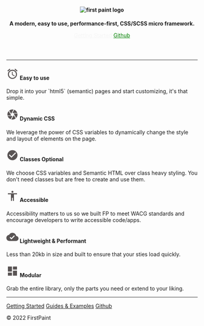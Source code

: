 <header style="background-color: var(--transparent); --padding-top: 4rem">
<section>
<h1 role="decoration" style="font-size: var(--h2); --fw: 500; --align: center;">
 <img src="https://res.cloudinary.com/dqjs95c7n/image/upload/v1647442611/fp-text-logo-xl_vrsh8c.svg" data-origin="https://res.cloudinary.com/dqjs95c7n/image/upload/v1647442611/fp-text-logo-xl_vrsh8c.svg" alt="first paint logo" style="display: inline">
</h1>
<h2 role="decoration" style="font-size: var(--h2); --fw: medium; --cl: black">A modern, easy to use, performance-first, CSS/SCSS micro framework.</h2>

<a href="/#/README" style="--btn: green; --btn-rds: 99rem; color: whitesmoke; --btn-fs: var(--fs-3); --btn-bdr: green solid;">Getting Started</a>
<a href="https://github.com/shawn-sandy/fp-kit/tree/main/first-paint" style="--btn-fs: var(--fs-3); --btn-bdr: green solid; --btn-rds: 99rem; color: green" target="_blank">Github</a>

</section>
</header>

<main>
<hr>
<section role="grid" style="--grid-cols: 3; margin-block: var(--spc-6); --grid-gap: 2rem">
    <div role="row">
      <div role="gridcell">
        <h4>
        <svg xmlns="http://www.w3.org/2000/svg" width="32" height="32" viewBox="0 0 48 48"><title>ic_access_alarms_48px</title>
    <g fill="#595454">
        <path d="M44 11.5l-9.2-7.7-2.6 3.1 9.2 7.7 2.6-3.1zM15.7 6.8l-2.6-3.1L4 11.5l2.6 3.1 9.1-7.8zM25 16h-3v12l9.5 5.7 1.5-2.5-8-4.7V16zm-1-8C14 8 6 16.1 6 26s8 18 18 18c9.9 0 18-8.1 18-18S33.9 8 24 8zm0 32c-7.7 0-14-6.3-14-14s6.3-14 14-14 14 6.3 14 14c0 7.8-6.3 14-14 14z"></path>
    </g>
</svg>
        Easy to use</h4>
        <p>
          Drop it into your `html5` (semantic) pages and start customizing, it's that simple.
        </p>
      </div>
      <div role="gridcell">
        <h4>
        <svg xmlns="http://www.w3.org/2000/svg" width="32" height="32" viewBox="0 0 24 24"><title>ic_camera_24px</title>
    <g fill="#595454">
        <path d="M9.4 10.5l4.77-8.26C13.47 2.09 12.75 2 12 2c-2.4 0-4.6.85-6.32 2.25l3.66 6.35.06-.1zM21.54 9c-.92-2.92-3.15-5.26-6-6.34L11.88 9h9.66zm.26 1h-7.49l.29.5 4.76 8.25C21 16.97 22 14.61 22 12c0-.69-.07-1.35-.2-2zM8.54 12l-3.9-6.75C3.01 7.03 2 9.39 2 12c0 .69.07 1.35.2 2h7.49l-1.15-2zm-6.08 3c.92 2.92 3.15 5.26 6 6.34L12.12 15H2.46zm11.27 0l-3.9 6.76c.7.15 1.42.24 2.17.24 2.4 0 4.6-.85 6.32-2.25l-3.66-6.35-.93 1.6z"></path>
    </g>
</svg>
        Dynamic CSS</h4>
        <p>
          We leverage the power of CSS variables to dynamically change the style and layout of elements on the page.
        </p>
      </div>
      <div role="gridcell">
        <h4>
        <svg xmlns="http://www.w3.org/2000/svg" width="32" height="32" viewBox="0 0 24 24"><title>ic_check_circle_24px</title>
    <g fill="#595454">
        <path d="M12 2C6.48 2 2 6.48 2 12s4.48 10 10 10 10-4.48 10-10S17.52 2 12 2zm-2 15l-5-5 1.41-1.41L10 14.17l7.59-7.59L19 8l-9 9z"></path>
    </g>
</svg>
        Classes Optional</h4>
        <p>
          We choose CSS variables and Semantic HTML over class heavy styling. You don't need classes but are free to create and use them.
        </p>
      </div>
      <div role="gridcell">
        <h4>
        <svg xmlns="http://www.w3.org/2000/svg" width="32" height="32" viewBox="0 0 48 48"><title>ic_accessibility_48px</title>
    <g fill="#595454">
        <path d="M24 4c2.21 0 4 1.79 4 4s-1.79 4-4 4-4-1.79-4-4 1.79-4 4-4zm18 14H30v26h-4V32h-4v12h-4V18H6v-4h36v4z"></path>
    </g>
</svg>
        Accessible</h4>
        <p>
          Accessibility matters to us so we built FP to meet WACG standards and encourage developers to write accessible code/apps.
        </p>
      </div>
      <div role="gridcell">
        <h4>
        <svg xmlns="http://www.w3.org/2000/svg" width="32" height="32" viewBox="0 0 48 48"><title>ic_cloud_done_48px</title>
    <g fill="#595454">
        <path d="M38.71 20.07C37.35 13.19 31.28 8 24 8c-5.78 0-10.79 3.28-13.3 8.07C4.69 16.72 0 21.81 0 28c0 6.63 5.37 12 12 12h26c5.52 0 10-4.48 10-10 0-5.28-4.11-9.56-9.29-9.93zM20 34l-7-7 2.83-2.83L20 28.34l10.35-10.35 2.83 2.83L20 34z"></path>
    </g>
</svg>
        Lightweight & Performant
        </h4>
        <p>
          Less than 20kb in size and built to ensure that your sties load quickly.
        </p>
      </div>
      <div role="gridcell">
        <h4>
        <svg xmlns="http://www.w3.org/2000/svg" width="32" height="32" viewBox="0 0 48 48"><title>ic_dashboard_48px</title>
    <g fill="#595454">
        <path d="M6 26h16V6H6v20zm0 16h16V30H6v12zm20 0h16V22H26v20zm0-36v12h16V6H26z"></path>
    </g>
</svg>
        Modular</h4>
        <p>
          Grab the entire library, only the parts you need or extend to your liking.
        </p>
      </div>
    </div>
</section>
<hr>
</main>
<footer>
<section>
<p>
<a href="/#/README"  style="--btn-fs: var(--fs-2)">Getting Started</a>
<a href="/#/GUIDES"  style="--btn-fs: var(--fs-2)">Guides & Examples</a>
<a href="https://github.com/shawn-sandy/fp-kit/tree/main/first-paint" style="--btn-fs: var(--fs-2)" target="_blank">Github</a>
</p>
</section>
<p> &copy; 2022 FirstPaint</p>
</footer>
